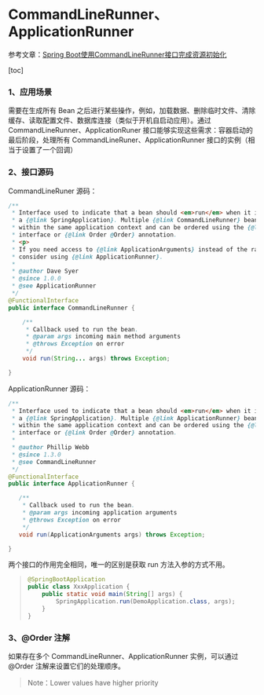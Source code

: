 # CommandLineRunner、ApplicationRunner

参考文章：[Spring Boot使用CommandLineRunner接口完成资源初始化](https://blog.csdn.net/lk142500/article/details/90270592)

[toc]

### 1、应用场景

需要在生成所有 Bean 之后进行某些操作，例如，加载数据、删除临时文件、清除缓存、读取配置文件、数据库连接（类似于开机自启动应用）。通过 CommandLineRunner、ApplicationRuner 接口能够实现这些需求：容器启动的最后阶段，处理所有 CommandLineRuner、ApplicationRunner 接口的实例（相当于设置了一个回调）

### 2、接口源码

CommandLineRuner 源码：

```java
/**
 * Interface used to indicate that a bean should <em>run</em> when it is contained within
 * a {@link SpringApplication}. Multiple {@link CommandLineRunner} beans can be defined
 * within the same application context and can be ordered using the {@link Ordered}
 * interface or {@link Order @Order} annotation.
 * <p>
 * If you need access to {@link ApplicationArguments} instead of the raw String array
 * consider using {@link ApplicationRunner}.
 *
 * @author Dave Syer
 * @since 1.0.0
 * @see ApplicationRunner
 */
@FunctionalInterface
public interface CommandLineRunner {

	/**
	 * Callback used to run the bean.
	 * @param args incoming main method arguments
	 * @throws Exception on error
	 */
	void run(String... args) throws Exception;

}
```

ApplicationRunner 源码：

```java
/**
 * Interface used to indicate that a bean should <em>run</em> when it is contained within
 * a {@link SpringApplication}. Multiple {@link ApplicationRunner} beans can be defined
 * within the same application context and can be ordered using the {@link Ordered}
 * interface or {@link Order @Order} annotation.
 *
 * @author Phillip Webb
 * @since 1.3.0
 * @see CommandLineRunner
 */
@FunctionalInterface
public interface ApplicationRunner {

   /**
    * Callback used to run the bean.
    * @param args incoming application arguments
    * @throws Exception on error
    */
   void run(ApplicationArguments args) throws Exception;

}
```

两个接口的作用完全相同，唯一的区别是获取 run 方法入参的方式不用。

>   ```java
>   @SpringBootApplication
>   public class XxxApplication {
>       public static void main(String[] args) {
>           SpringApplication.run(DemoApplication.class, args);
>       }
>   }
>   ```

### 3、@Order 注解

如果存在多个 CommandLineRunner、ApplicationRunner 实例，可以通过 @Order 注解来设置它们的处理顺序。

>   Note：Lower values have higher priority

